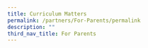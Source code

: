 ```yaml
---
title: Curriculum Matters
permalink: /partners/For-Parents/permalink
description: ""
third_nav_title: For Parents
---
```

